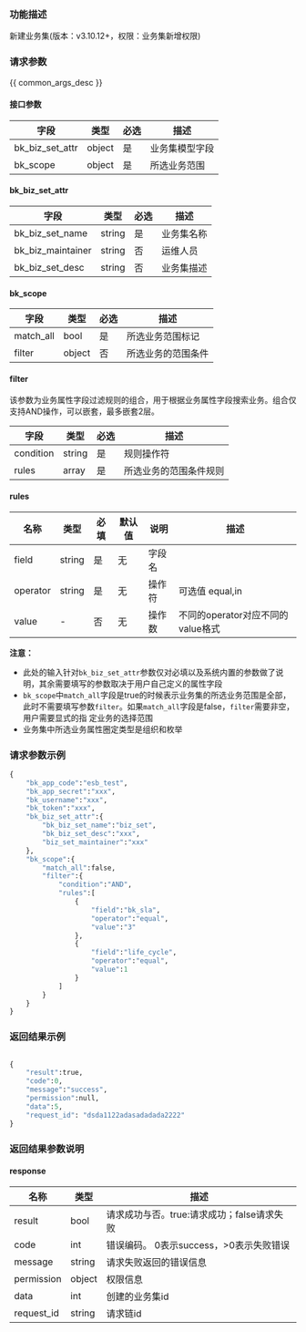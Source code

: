 ### 功能描述

新建业务集(版本：v3.10.12+，权限：业务集新增权限)

### 请求参数

{{ common_args_desc }}


#### 接口参数

| 字段      |  类型      | 必选   |  描述      |
|-----------|------------|--------|------------|
| bk_biz_set_attr    |  object  | 是     | 业务集模型字段|
| bk_scope |  object  | 是     | 所选业务范围 |

#### bk_biz_set_attr

| 字段      |  类型      | 必选   |  描述      |
|-----------|------------|--------|------------|
| bk_biz_set_name   |  string  | 是   | 业务集名称|
| bk_biz_maintainer |  string  | 否   | 运维人员 |
| bk_biz_set_desc   |  string  | 否   | 业务集描述 |

#### bk_scope

| 字段      |  类型      | 必选   |  描述      |
|-----------|------------|--------|------------|
| match_all |  bool  | 是    | 所选业务范围标记|
| filter |  object  | 否     | 所选业务的范围条件 |

#### filter

该参数为业务属性字段过滤规则的组合，用于根据业务属性字段搜索业务。组合仅支持AND操作，可以嵌套，最多嵌套2层。

| 字段      |  类型      | 必选   |  描述      |
|-----------|------------|--------|------------|
| condition |  string  | 是    | 规则操作符|
| rules |  array  | 是     | 所选业务的范围条件规则 |


#### rules

| 名称     | 类型   | 必填 | 默认值 | 说明   | 描述                                                  |
| -------- | ------ | ---- | ------ | ------ | ------------------------------------------------------------ |
| field    | string | 是   | 无     | 字段名 |                                                              |
| operator | string | 是   | 无     | 操作符 | 可选值 equal,in |
| value    | -      | 否   | 无     | 操作数 | 不同的operator对应不同的value格式                            |

**注意：**
- 此处的输入针对`bk_biz_set_attr`参数仅对必填以及系统内置的参数做了说明，其余需要填写的参数取决于用户自己定义的属性字段
- `bk_scope`中`match_all`字段是true的时候表示业务集的所选业务范围是全部，此时不需要填写参数`filter`。如果`match_all`字段是false，`filter`需要非空，用户需要显式的指
定业务的选择范围
- 业务集中所选业务属性圈定类型是组织和枚举
### 请求参数示例

```python
{
    "bk_app_code":"esb_test",
    "bk_app_secret":"xxx",
    "bk_username":"xxx",
    "bk_token":"xxx",
    "bk_biz_set_attr":{
        "bk_biz_set_name":"biz_set",
        "bk_biz_set_desc":"xxx",
        "biz_set_maintainer":"xxx"
    },
    "bk_scope":{
        "match_all":false,
        "filter":{
            "condition":"AND",
            "rules":[
                {
                    "field":"bk_sla",
                    "operator":"equal",
                    "value":"3"
                },
                {
                    "field":"life_cycle",
                    "operator":"equal",
                    "value":1
                }
            ]
        }
    }
}
```

### 返回结果示例

```python

{
    "result":true,
    "code":0,
    "message":"success",
    "permission":null,
    "data":5,
    "request_id": "dsda1122adasadadada2222"
}
```
### 返回结果参数说明
#### response

| 名称    | 类型   | 描述                                    |
| ------- | ------ | ------------------------------------- |
| result  | bool   | 请求成功与否。true:请求成功；false请求失败 |
| code    | int    | 错误编码。 0表示success，>0表示失败错误    |
| message | string | 请求失败返回的错误信息                    |
| permission    | object | 权限信息    |
| data    | int | 创建的业务集id                           |
| request_id    | string | 请求链id    |
